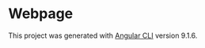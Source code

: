 # Webpage

This project was generated with [Angular CLI](https://github.com/angular/angular-cli) version 9.1.6.
